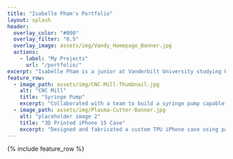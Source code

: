 ```yaml
---
title: "Isabelle Pham's Portfolio"
layout: splash
header:
  overlay_color: "#000"
  overlay_filter: "0.5"
  overlay_image: assets/img/Vandy_Homepage_Banner.jpg
  actions:
    - label: "My Projects"
      url: "/portfolio/"
excerpt: "Isabelle Pham is a junior at Vanderbilt University studying Human and Organizational Development and Computer Science, with a minor in Digital Fabrication. She is passionate about the intersection of design and technology. Her interests span software engineering, 3D printing, and human-centered development. Isabelle is excited about continually learning and using her skills to design thoughtful solutions that drive meaningful change."
feature_row:
  - image_path: assets/img/CNC-Mill-Thumbnail.jpg
    alt: "CNC Mill"
    title: "Syringe Pump"
    excerpt: "Collaborated with a team to build a syringe pump capable of delivering precise, programmable flow rates by combining skills in CAD, 3D printing, wiring and coding."
  - image_path: assets/img/Plasma-Cutter-Banner.jpg
    alt: "placeholder image 2"
    title: "3D Printed iPhone 15 Case"
    excerpt: "Designed and fabricated a custom TPU iPhone case using parametric modeling and FFF printing."
---
```


{% include feature_row %}

